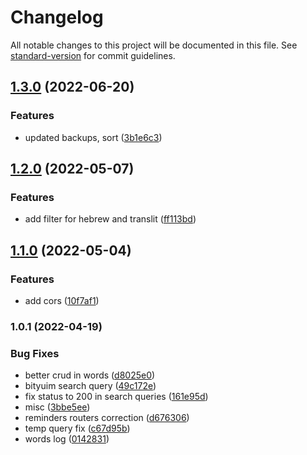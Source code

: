 # Changelog

All notable changes to this project will be documented in this file. See [standard-version](https://github.com/conventional-changelog/standard-version) for commit guidelines.

## [1.3.0](https://github.com/thesiv95/sababushka-discord-admin/compare/v1.4.1...v1.3.0) (2022-06-20)


### Features

* updated backups, sort ([3b1e6c3](https://github.com/thesiv95/sababushka-discord-admin/commit/3b1e6c3160f1e0162ac61d315b56f8c212ae86fe))

## [1.2.0](https://github.com/thesiv95/sababushka-discord-admin/compare/v1.1.0...v1.2.0) (2022-05-07)


### Features

* add filter for hebrew and translit ([ff113bd](https://github.com/thesiv95/sababushka-discord-admin/commit/ff113bd70efbb40fb90b8b57428bf1c434c24718))

## [1.1.0](https://github.com/thesiv95/sababushka-discord-admin/compare/v1.0.1...v1.1.0) (2022-05-04)


### Features

* add cors ([10f7af1](https://github.com/thesiv95/sababushka-discord-admin/commit/10f7af190d939a2b71b5e0c69ff3c881a8a23df9))

### 1.0.1 (2022-04-19)


### Bug Fixes

* better crud in words ([d8025e0](https://github.com/thesiv95/sababushka-discord-admin/commit/d8025e0fd3e2c67a07427b8c34f1c7fd3122b255))
* bityuim search query ([49c172e](https://github.com/thesiv95/sababushka-discord-admin/commit/49c172e72e369b6f610e6414dcc917329facbf6f))
* fix status to 200 in search queries ([161e95d](https://github.com/thesiv95/sababushka-discord-admin/commit/161e95d72726791496ed15d41c145a373b45361a))
* misc ([3bbe5ee](https://github.com/thesiv95/sababushka-discord-admin/commit/3bbe5ee1ac18ea7db80517aaeed1402814440ddd))
* reminders routers correction ([d676306](https://github.com/thesiv95/sababushka-discord-admin/commit/d6763066a01e6b7aed5d112fb05407db513760c6))
* temp query fix ([c67d95b](https://github.com/thesiv95/sababushka-discord-admin/commit/c67d95bbbcb811f2f22c3c292837eb8ca7805e09))
* words log ([0142831](https://github.com/thesiv95/sababushka-discord-admin/commit/014283192defdc53048c970b5442d11a5ed33dfa))
